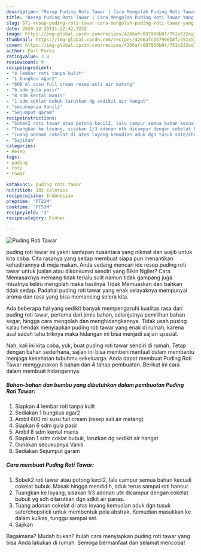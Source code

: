 ```yaml
---
description: "Resep Puding Roti Tawar | Cara Mengolah Puding Roti Tawar Yang Bikin Ngiler"
title: "Resep Puding Roti Tawar | Cara Mengolah Puding Roti Tawar Yang Bikin Ngiler"
slug: 671-resep-puding-roti-tawar-cara-mengolah-puding-roti-tawar-yang-bikin-ngiler
date: 2020-12-25T21:22:42.722Z
image: https://img-global.cpcdn.com/recipes/4266afc087966b8f/751x532cq70/puding-roti-tawar-foto-resep-utama.jpg
thumbnail: https://img-global.cpcdn.com/recipes/4266afc087966b8f/751x532cq70/puding-roti-tawar-foto-resep-utama.jpg
cover: https://img-global.cpcdn.com/recipes/4266afc087966b8f/751x532cq70/puding-roti-tawar-foto-resep-utama.jpg
author: Earl Parks
ratingvalue: 3.8
reviewcount: 9
recipeingredient:
- "4 lembar roti tanpa kulit"
- "1 bungkus agar2"
- "600 ml susu full cream resep asli air matang"
- "6 sdm gula pasir"
- "8 sdm kental manis"
- "1 sdm coklat bubuk larutkan dg sedikit air hangat"
- "secukupnya Vanili"
- "Sejumput garam"
recipeinstructions:
- "Sobek2 roti tawar atau potong kecil2, lalu campur semua bahan kecuali cokelat bubuk. Masak hingga mendidih, aduk terus sampai roti hancur."
- "Tuangkan ke loyang, sisakan 1/3 adonan utk dicampur dengan cokelat bubuk yg sdh dilarutkan dgn sdkit air panas."
- "Tuang adonan cokelat di atas loyang kemudian aduk dgn tusuk sate/chopstick untuk membentuk pola abstrak. Kemudian masukkan ke dalam kulkas, tunggu sampai set."
- "Sajikan"
categories:
- Resep
tags:
- puding
- roti
- tawar

katakunci: puding roti tawar 
nutrition: 102 calories
recipecuisine: Indonesian
preptime: "PT22M"
cooktime: "PT53M"
recipeyield: "3"
recipecategory: Dinner

---
```



![Puding Roti Tawar](https://img-global.cpcdn.com/recipes/4266afc087966b8f/751x532cq70/puding-roti-tawar-foto-resep-utama.jpg)


puding roti tawar ini yakni santapan nusantara yang nikmat dan wajib untuk kita coba. Cita rasanya yang sedap membuat siapa pun menantikan kehadirannya di meja makan.
Anda sedang mencari ide resep puding roti tawar untuk jualan atau dikonsumsi sendiri yang Bikin Ngiler? Cara Memasaknya memang tidak terlalu sulit namun tidak gampang juga. misalnya keliru mengolah maka hasilnya Tidak Memuaskan dan bahkan tidak sedap. Padahal puding roti tawar yang enak selayaknya mempunyai aroma dan rasa yang bisa memancing selera kita.

Ada beberapa hal yang sedikit banyak mempengaruhi kualitas rasa dari puding roti tawar, pertama dari jenis bahan, selanjutnya pemilihan bahan segar, hingga cara mengolah dan menghidangkannya. Tidak usah pusing kalau hendak menyiapkan puding roti tawar yang enak di rumah, karena asal sudah tahu triknya maka hidangan ini bisa menjadi sajian spesial.




Nah, kali ini kita coba, yuk, buat puding roti tawar sendiri di rumah. Tetap dengan bahan sederhana, sajian ini bisa memberi manfaat dalam membantu menjaga kesehatan tubuhmu sekeluarga. Anda dapat membuat Puding Roti Tawar menggunakan 8 bahan dan 4 tahap pembuatan. Berikut ini cara dalam membuat hidangannya.

<!--inarticleads1-->

##### Bahan-bahan dan bumbu yang dibutuhkan dalam pembuatan Puding Roti Tawar:

1. Siapkan 4 lembar roti tanpa kulit
1. Sediakan 1 bungkus agar2
1. Ambil 600 ml susu full cream (resep asli air matang)
1. Siapkan 6 sdm gula pasir
1. Ambil 8 sdm kental manis
1. Siapkan 1 sdm coklat bubuk, larutkan dg sedikit air hangat
1. Gunakan secukupnya Vanili
1. Sediakan Sejumput garam




<!--inarticleads2-->

##### Cara membuat Puding Roti Tawar:

1. Sobek2 roti tawar atau potong kecil2, lalu campur semua bahan kecuali cokelat bubuk. Masak hingga mendidih, aduk terus sampai roti hancur.
1. Tuangkan ke loyang, sisakan 1/3 adonan utk dicampur dengan cokelat bubuk yg sdh dilarutkan dgn sdkit air panas.
1. Tuang adonan cokelat di atas loyang kemudian aduk dgn tusuk sate/chopstick untuk membentuk pola abstrak. Kemudian masukkan ke dalam kulkas, tunggu sampai set.
1. Sajikan




Bagaimana? Mudah bukan? Itulah cara menyiapkan puding roti tawar yang bisa Anda lakukan di rumah. Semoga bermanfaat dan selamat mencoba!
